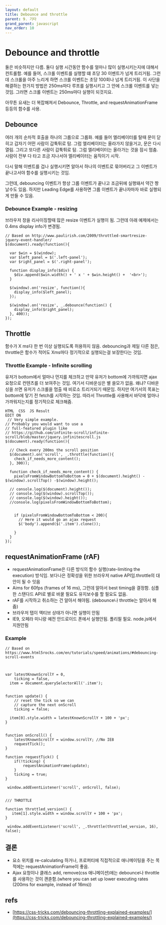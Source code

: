 ```yaml
---
layout: default
title: Debounce and throttle
parent: 9. 기타
grand_parent: javascript
nav_order: 10
---
```


# Debounce and throttle

둘은 비슷하지만 다름. 둘다 실행 시간동안 함수를 얼마나 많이 실행시키는지에 대해서 컨트롤함. 예를 들어, 스크롤 이벤트를 실행할 떄 초당 30 이벤트가 넘게 트리거됨. 그런데 스크롤을 아주 느리게 하면 스크롤 이벤트는 초당 100회나 넘게 트리거됨. 이 사단을 해결하는 한가지 방법은 250ms마다 루프를 실행시키고 그 안에 스크롤 이벤트를 넣는 것임. 그러면 스크롤 이벤트는 250ms마다 실행이 되것지요.

아무튼 요새는 더 복잡해져서 Debounce, Throttle, and requestAnimationFrame 등등의 함수를 사용.

## Debounce

여러 개의 순차적 호출을 하나의 그룹으로 그룹화. 예를 들어 엘리베이터를 탈때 문이 닫히고 갑자기 어떤 사람이 갑툭튀로 탐. 그럼 엘리베이터는 올라가지 않을거고, 문은 다시 열림. 그리고 또다른 사람이 갑툭튀로 탐. 그럼 엘리베이터는 올라가는 것을 잠시 멈춤. 사람이 전부 다 타고 조금 지나서야 엘리베이터는 움직이기 시작.

다시 말해 이벤트를 겁나 실행시키면 알아서 하나의 이벤트로 묶어버리고 그 이벤트가 끝나고서야 함수를 실행시키는 것임.

그런데, debouncing 이벤트가 항상 그룹 이벤트가 끝나고 조금뒤에 실행돼서 약간 짱날수도 있음. 하지만 Leading Edge를 사용하면 그룹 이벤트가 끝나자마자 바로 실행되게 만들 수 있음.

### Debounce Example - resizing

브라우저 창을 리사이징할때 많은 resize 이벤트가 실행이 됨. 그런데 아래 예제에서는 0.4ms display info가 변경됨.

```text
// Based on http://www.paulirish.com/2009/throttled-smartresize-jquery-event-handler/
$(document).ready(function(){

  var $win = $(window);
  var $left_panel = $('.left-panel');
  var $right_panel = $('.right-panel');

  function display_info($div) {
    $div.append($win.width() + ' x ' + $win.height() +  '<br>');
  }

  $(window).on('resize', function(){
    display_info($left_panel);
  });

  $(window).on('resize', _.debounce(function() {
    display_info($right_panel);
  }, 400));
});
```

## Throttle

함수가 X ms다 한 번 이상 실행되도록 허용하지 않음. debouncing과 제일 다른 점은, throttle은 함수가 적어도 Xms마다 정기적으로 실행되는걸 보장한다는 것임.

### Throttle Example - Infinite scrolling

유저가 bottom에서 얼마나 먼지를 체크하고 만약 유저가 bottom에 가까워지면 ajax 요청으로 컨텐츠를 더 보여주는 것임. 여기서 디바운싱은 별 쓸모가 없음. 왜냐? 디바운싱을 쓰면 유저가 스크롤을 멈출 때 비로소 트리거되기 때문임. 하지만 여기서의 목표는 bottom에 닿기 전 fetch를 시작하는 것임. 따라서 Throttle를 사용해서 바닥에 얼마나 가까워지는지를 정기적으로 체크해줌.

```text
HTML  CSS  JS Result
EDIT ON
 // Very simple example.
// Probably you would want to use a 
// full-featured plugin like
// https://github.com/infinite-scroll/infinite-scroll/blob/master/jquery.infinitescroll.js
$(document).ready(function(){

  // Check every 200ms the scroll position
  $(document).on('scroll', _.throttle(function(){
    check_if_needs_more_content();
  }, 300));

  function check_if_needs_more_content() {     
    pixelsFromWindowBottomToBottom = 0 + $(document).height() - $(window).scrollTop() -$(window).height();

  // console.log($(document).height());
  // console.log($(window).scrollTop());
  // console.log($(window).height());
  //console.log(pixelsFromWindowBottomToBottom);


    if (pixelsFromWindowBottomToBottom < 200){
      // Here it would go an ajax request
      $('body').append($('.item').clone()); 

    }
  }
});
```

## requestAnimationFrame \(rAF\)

* requestAnimationFrame은 다른 방식의 함수 실행\(rate-limiting the execution\) 방식임. 보다나은 정확성을 위한 브라우저 native API임.throttle의 대안이 될 수 잇음
* Aims for 60fps \(frames of 16 ms\), 그런데 알아서 best timing을 결정함. 심플한 스탠다드 API로 별로 바꿀 필요도 유지보수를 할 필요도 없음.
* rAF를 시작하고 취소하는 건 알아서 해야됨. \(debounce나 throttle는 알아서 해줌\)
* 브라우저 탭이 액티브 상태가 아니면 실행이 안됨
* IE9, 오페라 미니랑 예전 안드로이드 폰에서 실행안됨. 폴리필 필요. node.js에서 지원안됨

### Example

```text
// Based on https://www.html5rocks.com/en/tutorials/speed/animations/#debouncing-scroll-events



var latestKnownScrollY = 0,
    ticking = false,
  item = document.querySelectorAll('.item');


function update() {
    // reset the tick so we can
    // capture the next onScroll
    ticking = false;

  item[0].style.width = latestKnownScrollY + 100 + 'px';
}


function onScroll() {
    latestKnownScrollY = window.scrollY; //No IE8
    requestTick();
}

function requestTick() {
    if(!ticking) {
        requestAnimationFrame(update);
    }
    ticking = true;
}

 window.addEventListener('scroll', onScroll, false);


/// THROTTLE

function throttled_version() {
   item[1].style.width = window.scrollY + 100 + 'px';
}

 window.addEventListener('scroll', _.throttle(throttled_version, 16), false);
```

## 결론

* 요소 위치를 re-calculating 하거나, 프로퍼티에 직접적으로 애니메이팅을 주는 목적에는 requestAnimationFrame이 좋음.
* Ajax 요청이나 클래스 add, remove\(css 애니메이션\)에는 debounce나 throttle를 사용하는 것이 괜츈함.\(where you can set up lower executing rates \(200ms for example, instead of 16ms\)\)

## refs

* [https://css-tricks.com/debouncing-throttling-explained-examples/](https://css-tricks.com/debouncing-throttling-explained-examples/)

